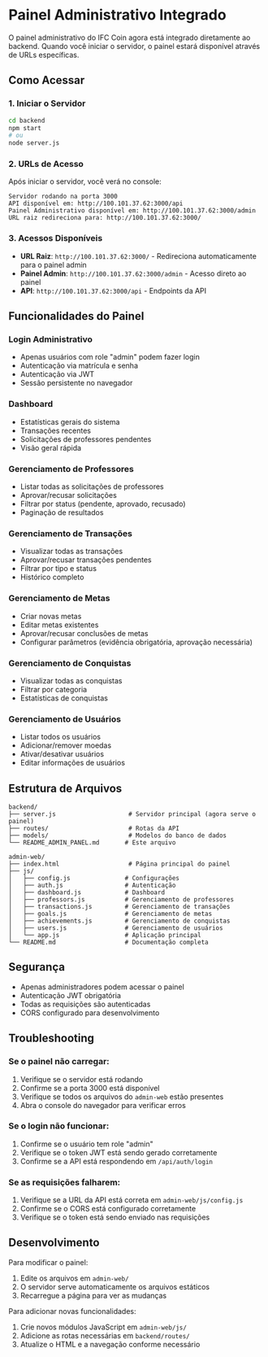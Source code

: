 # Painel Administrativo Integrado

O painel administrativo do IFC Coin agora está integrado diretamente ao backend. Quando você iniciar o servidor, o painel estará disponível através de URLs específicas.

## Como Acessar

### 1. Iniciar o Servidor
```bash
cd backend
npm start
# ou
node server.js
```

### 2. URLs de Acesso

Após iniciar o servidor, você verá no console:
```
Servidor rodando na porta 3000
API disponível em: http://100.101.37.62:3000/api
Painel Administrativo disponível em: http://100.101.37.62:3000/admin
URL raiz redireciona para: http://100.101.37.62:3000/
```

### 3. Acessos Disponíveis

- **URL Raiz**: `http://100.101.37.62:3000/` - Redireciona automaticamente para o painel admin
- **Painel Admin**: `http://100.101.37.62:3000/admin` - Acesso direto ao painel
- **API**: `http://100.101.37.62:3000/api` - Endpoints da API

## Funcionalidades do Painel

### Login Administrativo
- Apenas usuários com role "admin" podem fazer login
- Autenticação via matrícula e senha
- Autenticação via JWT
- Sessão persistente no navegador

### Dashboard
- Estatísticas gerais do sistema
- Transações recentes
- Solicitações de professores pendentes
- Visão geral rápida

### Gerenciamento de Professores
- Listar todas as solicitações de professores
- Aprovar/recusar solicitações
- Filtrar por status (pendente, aprovado, recusado)
- Paginação de resultados

### Gerenciamento de Transações
- Visualizar todas as transações
- Aprovar/recusar transações pendentes
- Filtrar por tipo e status
- Histórico completo

### Gerenciamento de Metas
- Criar novas metas
- Editar metas existentes
- Aprovar/recusar conclusões de metas
- Configurar parâmetros (evidência obrigatória, aprovação necessária)

### Gerenciamento de Conquistas
- Visualizar todas as conquistas
- Filtrar por categoria
- Estatísticas de conquistas

### Gerenciamento de Usuários
- Listar todos os usuários
- Adicionar/remover moedas
- Ativar/desativar usuários
- Editar informações de usuários

## Estrutura de Arquivos

```
backend/
├── server.js                    # Servidor principal (agora serve o painel)
├── routes/                      # Rotas da API
├── models/                      # Modelos do banco de dados
└── README_ADMIN_PANEL.md       # Este arquivo

admin-web/
├── index.html                   # Página principal do painel
├── js/
│   ├── config.js               # Configurações
│   ├── auth.js                 # Autenticação
│   ├── dashboard.js            # Dashboard
│   ├── professors.js           # Gerenciamento de professores
│   ├── transactions.js         # Gerenciamento de transações
│   ├── goals.js                # Gerenciamento de metas
│   ├── achievements.js         # Gerenciamento de conquistas
│   ├── users.js                # Gerenciamento de usuários
│   └── app.js                  # Aplicação principal
└── README.md                   # Documentação completa
```

## Segurança

- Apenas administradores podem acessar o painel
- Autenticação JWT obrigatória
- Todas as requisições são autenticadas
- CORS configurado para desenvolvimento

## Troubleshooting

### Se o painel não carregar:
1. Verifique se o servidor está rodando
2. Confirme se a porta 3000 está disponível
3. Verifique se todos os arquivos do `admin-web` estão presentes
4. Abra o console do navegador para verificar erros

### Se o login não funcionar:
1. Confirme se o usuário tem role "admin"
2. Verifique se o token JWT está sendo gerado corretamente
3. Confirme se a API está respondendo em `/api/auth/login`

### Se as requisições falharem:
1. Verifique se a URL da API está correta em `admin-web/js/config.js`
2. Confirme se o CORS está configurado corretamente
3. Verifique se o token está sendo enviado nas requisições

## Desenvolvimento

Para modificar o painel:
1. Edite os arquivos em `admin-web/`
2. O servidor serve automaticamente os arquivos estáticos
3. Recarregue a página para ver as mudanças

Para adicionar novas funcionalidades:
1. Crie novos módulos JavaScript em `admin-web/js/`
2. Adicione as rotas necessárias em `backend/routes/`
3. Atualize o HTML e a navegação conforme necessário
